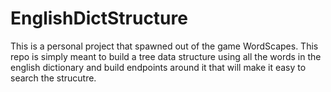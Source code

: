 # EnglishDictStructure

This is a personal project that spawned out of the game WordScapes. This repo is simply meant to build a tree data structure
using all the words in the english dictionary and build endpoints around it that will make it easy to search the strucutre.

